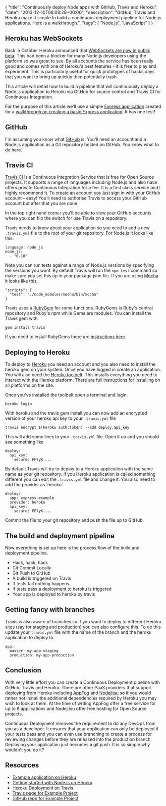 {
  "title": "Continuously deploy Node apps with GitHub, Travis and Heroku",
  "date": "2013-12-10T08:08:29+00:00",
  "description": "GitHub, Travis and Heroku make it simple to build a continuous deployment pipeline for Node.js applications. Here is a walkthrough.",
  "tags": [
    "Node.js",
    "JavaScript"
  ]
}

## Heroku has WebSockets

Back in October Heroku announced that [WebSockets are now in public beta][14]. This had been a blocker for many Node.js developers using the platform so was great to see. By all accounts the service has been really good and comes with one of Heroku's best features - it is free to play and experiment. This is particularly useful for quick prototypes of hacks days that you want to bring up quickly then potentially trash.

This article will detail how to build a pipeline that will continuously deploy a Node.js application to Heroku via GitHub for source control and Travis CI for Continuous Integration. 

For the purpose of this article we'll use a simple [Express application][2] created for a [walkthrough on creating a basic Express application][3]. It has one test!

## GitHub

I'm assuming you know what [GitHub][15] is. You'll need an account and a Node.js application as a Git repository hosted on GitHub. You know what to do here.

## Travis CI

[Travis CI][16] is a Continuous Integration Service that is free for Open Source projects. It supports a range of languages including Node.js and also have offers private Continuous Integration for a fee. It is a first class service and I highly recommend it. To create an account you just sign in with your GitHub account - easy! You'll need to authorise Travis to access your GitHub account but after that you are done. 

In the top right hand corner you'll be able to view your GitHub accounts where you can flip the switch for use Travis on a repository.

Travis needs to know about your application so you need to add a new `.travis.yml` file to the root of your git repository. For Node.js it looks like this.

    language: node_js
    node_js:
      - "0.10"

Note you can run tests against a range of Node.js versions by specifying the versions you want. By default Travis will run the `npm test` command so make sure you set this up in your package.json file. If you are using [Mocha][4] it looks like this. 

    "scripts": {
      "test": "./node_modules/mocha/bin/mocha"
    }

Travis uses a [RubyGem][7] for some functions. RubyGems is Ruby's central repository and Ruby's npm while Gems are modules. You can install the Travis gem with

    gem install travis

If you need to install RubyGems there are [instructions here][8].

## Deploying to Heroku

To deploy to [Heroku][5] you need an account and you also need to install the heroku gem on your system. Once you have logged in create an application. You will also need the [Heroku toolbelt][6]. This installs everything you need to interact with the Heroku platform. There are full instructions for installing on all platforms on the site.

Once you've installed the toolbelt open a terminal and login.

    heroku login

With heroku and the travis gem install you can now add an encrypted version of your heroku api key to your `.travis.yml` file

    travis encrypt $(heroku auth:token) --add deploy.api_key

This will add some lines to your `.travis.yml` file. Open it up and you should see something like

    deploy:
      api_key:
        secure: FF7yK....

By default Travis will try to deploy to a Heroku application with the same name as your git repository. If you Heroku application is called something different you can edit the `.travis.yml` file and change it. You also need to add the provider as 'heroku'.

    deploy:
      app: express-example
      provider: heroku
      api_key:
        secure: FF7yK....

Commit the file to your git repository and push the file up to GitHub.
    
## The build and deployment pipeline

Now everything is set up here is the process flow of the build and deployment pipeline.

* Hack, hack, hack
* Git Commit Locally
* Git Push to GitHub
* A build is triggered on Travis
* If tests fail nothing happens
* If tests pass a deployment to heroku is triggered
* Your app is deployed to heroku by travis

## Getting fancy with branches

Travis is also aware of branches so if you want to deploy to different Heroku sites (say for staging and production) you can also configure this. To do this update your `travis.yml` file with the name of the branch and the heroku application to deploy to. 

    app:
      master: my-app-staging
      production: my-app-production

## Conclusion

With very little effort you can create a Continuous Deployment pipeline with GitHub, Travis and Heroku. There are other PaaS providers that support deploying from Heroku including [AppFog][17] and [Nodejitsu][18] so if you would rather not install the additional dependencies required by Heroku you may wish to look at them. At the time of writing AppFog offer a free service for up to 8 applications and Nodejitsu offer free hosting for Open Source projects.

Continuous Deployment removes the requirement to do any DevOps from you as a developer. It ensures that your application can only be deployed if your tests pass and you can even use branching to create a process for reviewing changes before they are released into the production branch. Deploying your application just becomes a git push. It is so simple why wouldn't you do it?

## Resources

* [Example application on Heroku][19]
* [Getting started with Node.js on Heroku][13]
* [Heroku Deployment on Travis][9]
* [Travis page for Example Project][10]
* [GitHub repo for Example Project][11]

[1]: https://blog.heroku.com/archives/2013/10/8/websockets-public-beta
[2]: https://github.com/shapeshed/express_example
[3]: http://shapeshed.com/creating-a-basic-site-with-node-and-express/
[4]: http://visionmedia.github.io/mocha/
[5]: https://www.heroku.com/
[6]: https://toolbelt.heroku.com/
[7]: https://rubygems.org/
[8]: https://rubygems.org/pages/download
[9]: http://about.travis-ci.org/docs/user/deployment/heroku/
[10]: https://travis-ci.org/shapeshed/express_example
[11]: https://github.com/shapeshed/express_example
[12]: https://github.com/shapeshed/express_example/blob/master/Procfile
[13]: https://devcenter.heroku.com/articles/getting-started-with-nodejs
[14]: https://blog.heroku.com/archives/2013/10/8/websockets-public-beta
[15]: https://github.com
[16]: https://travis-ci.org/
[17]: https://www.appfog.com/
[18]: https://www.nodejitsu.com/
[19]: http://express-tutorial.herokuapp.com/
